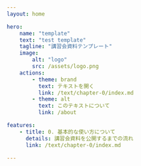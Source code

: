 ```yaml
---
layout: home

hero:
    name: "template"
    text: "test template"
    tagline: "講習会資料テンプレート"
    image:
        alt: "logo"
        src: /assets/logo.png
    actions:
        - theme: brand
          text: テキストを開く
          link: /text/chapter-0/index.md
        - theme: alt
          text: このテキストについて
          link: /about

features:
    - title: 0. 基本的な使い方について
      details: 講習会資料を公開するまでの流れ
      link: /text/chapter-0/index.md

---
```

